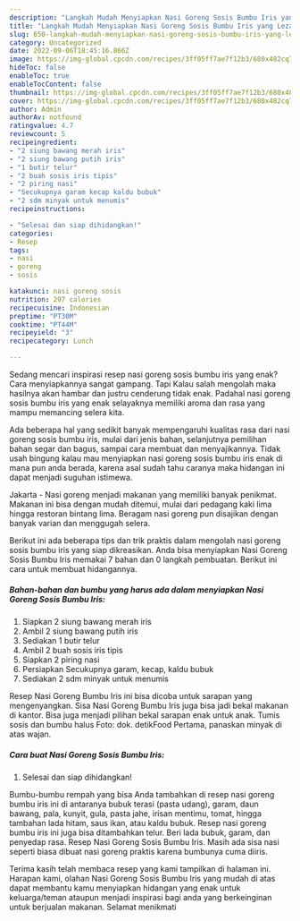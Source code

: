 ```yaml
---
description: "Langkah Mudah Menyiapkan Nasi Goreng Sosis Bumbu Iris yang Lezat Sekali}"
title: "Langkah Mudah Menyiapkan Nasi Goreng Sosis Bumbu Iris yang Lezat Sekali}"
slug: 650-langkah-mudah-menyiapkan-nasi-goreng-sosis-bumbu-iris-yang-lezat-sekali
category: Uncategorized
date: 2022-09-06T18:45:16.866Z
image: https://img-global.cpcdn.com/recipes/3ff05ff7ae7f12b3/680x482cq70/nasi-goreng-sosis-bumbu-iris-foto-resep-utama.jpg
hideToc: false
enableToc: true
enableTocContent: false
thumbnail: https://img-global.cpcdn.com/recipes/3ff05ff7ae7f12b3/680x482cq70/nasi-goreng-sosis-bumbu-iris-foto-resep-utama.jpg
cover: https://img-global.cpcdn.com/recipes/3ff05ff7ae7f12b3/680x482cq70/nasi-goreng-sosis-bumbu-iris-foto-resep-utama.jpg
author: Admin
authorAv: notfound
ratingvalue: 4.7
reviewcount: 5
recipeingredient:
- "2 siung bawang merah iris"
- "2 siung bawang putih iris"
- "1 butir telur"
- "2 buah sosis iris tipis"
- "2 piring nasi"
- "Secukupnya garam kecap kaldu bubuk"
- "2 sdm minyak untuk menumis"
recipeinstructions:

- "Selesai dan siap dihidangkan!"
categories:
- Resep
tags:
- nasi
- goreng
- sosis

katakunci: nasi goreng sosis 
nutrition: 297 calories
recipecuisine: Indonesian
preptime: "PT30M"
cooktime: "PT44M"
recipeyield: "3"
recipecategory: Lunch

---
```



Sedang mencari inspirasi resep nasi goreng sosis bumbu iris yang enak? Cara menyiapkannya sangat gampang. Tapi Kalau salah mengolah maka hasilnya akan hambar dan justru cenderung tidak enak. Padahal nasi goreng sosis bumbu iris yang enak selayaknya memiliki aroma dan rasa yang mampu memancing selera kita.


Ada beberapa hal yang sedikit banyak mempengaruhi kualitas rasa dari nasi goreng sosis bumbu iris, mulai dari jenis bahan, selanjutnya pemilihan bahan segar dan bagus, sampai cara membuat dan menyajikannya. Tidak usah bingung kalau mau menyiapkan nasi goreng sosis bumbu iris enak di mana pun anda berada, karena asal sudah tahu caranya maka hidangan ini dapat menjadi suguhan istimewa.

Jakarta - Nasi goreng menjadi makanan yang memiliki banyak penikmat. Makanan ini bisa dengan mudah ditemui, mulai dari pedagang kaki lima hingga restoran bintang lima. Beragam nasi goreng pun disajikan dengan banyak varian dan menggugah selera.


Berikut ini ada beberapa tips dan trik praktis dalam mengolah nasi goreng sosis bumbu iris yang siap dikreasikan. Anda bisa menyiapkan Nasi Goreng Sosis Bumbu Iris memakai 7 bahan dan 0 langkah pembuatan. Berikut ini cara untuk membuat hidangannya.

<!--inarticleads1-->

##### Bahan-bahan dan bumbu yang harus ada dalam menyiapkan Nasi Goreng Sosis Bumbu Iris:

1. Siapkan 2 siung bawang merah iris
1. Ambil 2 siung bawang putih iris
1. Sediakan 1 butir telur
1. Ambil 2 buah sosis iris tipis
1. Siapkan 2 piring nasi
1. Persiapkan Secukupnya garam, kecap, kaldu bubuk
1. Sediakan 2 sdm minyak untuk menumis


Resep Nasi Goreng Bumbu Iris ini bisa dicoba untuk sarapan yang mengenyangkan. Sisa Nasi Goreng Bumbu Iris juga bisa jadi bekal makanan di kantor. Bisa juga menjadi pilihan bekal sarapan enak untuk anak. Tumis sosis dan bumbu halus Foto: dok. detikFood Pertama, panaskan minyak di atas wajan. 

<!--inarticleads2-->

##### Cara buat Nasi Goreng Sosis Bumbu Iris:


1. Selesai dan siap dihidangkan!

Bumbu-bumbu rempah yang bisa Anda tambahkan di resep nasi goreng bumbu iris ini di antaranya bubuk terasi (pasta udang), garam, daun bawang, pala, kunyit, gula, pasta jahe, irisan mentimu, tomat, hingga tambahan lada hitam, saus ikan, atau kaldu bubuk. Resep nasi goreng bumbu iris ini juga bisa ditambahkan telur. Beri lada bubuk, garam, dan penyedap rasa. Resep Nasi Goreng Sosis Bumbu Iris. Masih ada sisa nasi seperti biasa dibuat nasi goreng praktis karena bumbunya cuma diiris. 

Terima kasih telah membaca resep yang kami tampilkan di halaman ini. Harapan kami, olahan Nasi Goreng Sosis Bumbu Iris yang mudah di atas dapat membantu kamu menyiapkan hidangan yang enak untuk keluarga/teman ataupun menjadi inspirasi bagi anda yang berkeinginan untuk berjualan makanan. Selamat menikmati
